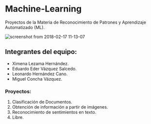 # Machine-Learning
Proyectos de la Materia de Reconocimiento de Patrones y Aprendizaje Automatizado (ML).

![screenshot from 2018-02-17 11-13-07](https://user-images.githubusercontent.com/13952922/36343576-8f2c3980-13d3-11e8-9be1-9a5d8e0d0e67.png)

## Integrantes del equipo:
- Ximena Lezama Hernández.
- Eduardo Eder Vázquez Salcedo.
- Leonardo Hernández Cano.
- Miguel Concha Vázquez.

### Proyectos: 
1. Clasificación de Documentos.
2. Obtención de información a partir de imágenes.
3. Reconocimiento de sentimientos en texto.
4. Libre.

